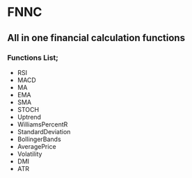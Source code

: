 # FNNC
## All in one financial calculation functions

### Functions List;
- RSI
- MACD
- MA
- EMA
- SMA
- STOCH
- Uptrend
- WilliamsPercentR
- StandardDeviation
- BollingerBands
- AveragePrice
- Volatility
- DMI
- ATR

